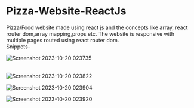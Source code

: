 # Pizza-Website-ReactJs
Pizza/Food website made using react js and the concepts like array, react router dom,array mapping,props etc. The website is responsive with multiple pages routed using react router dom.<br>
Snippets-<br>

![Screenshot 2023-10-20 023735](https://github.com/Chandrabhan14/Pizza-Website-ReactJs/assets/86604925/d5e597aa-5557-48db-8f61-7e1ee6099c9f) <br>
<br>

![Screenshot 2023-10-20 023822](https://github.com/Chandrabhan14/Pizza-Website-ReactJs/assets/86604925/c4325caa-a118-4bfd-af07-17efddaca988) <br>

![Screenshot 2023-10-20 023904](https://github.com/Chandrabhan14/Pizza-Website-ReactJs/assets/86604925/6ddefcf9-3164-447a-9c7c-8b1ac80fb957) <br>

![Screenshot 2023-10-20 023920](https://github.com/Chandrabhan14/Pizza-Website-ReactJs/assets/86604925/b8283ecc-9300-4d98-8343-fbd74db91186)
